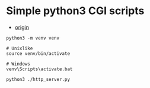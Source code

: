 # Simple python3 CGI scripts

- [origin](https://github.com/nbeaver/python-cgi-example)

```shell
python3 -m venv venv
```

```shell
# Unixlike
source venv/bin/activate

# Windows
venv\Scripts\activate.bat
```

```shell
python3 ./http_server.py
```
